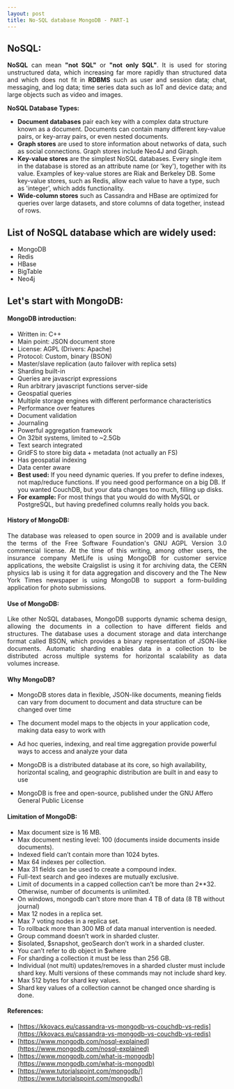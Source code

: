 ```yaml
---
layout: post
title: No-SQL database MongoDB - PART-1
---
```


## NoSQL:
<div style="text-align: justify"><b>NoSQL</b> can mean <b>"not SQL"</b> or <b>"not only SQL"</b>. It is used for storing unstructured data, which increasing far more rapidly than structured data and which does not fit in <b>RDBMS</b> such as user and session data; chat, messaging, and log data; time series data such as IoT and device data; and large objects such as video and images.</div>

**NoSQL Database Types:**
* **Document databases** pair each key with a complex data structure known as a document. Documents can contain many different key-value pairs, or key-array pairs, or even nested documents.
* **Graph stores** are used to store information about networks of data, such as social connections. Graph stores include Neo4J and Giraph.
* **Key-value stores** are the simplest NoSQL databases. Every single item in the database is stored as an attribute name (or 'key'), together with its value. Examples of key-value stores are Riak and Berkeley DB. Some key-value stores, such as Redis, allow each value to have a type, such as 'integer', which adds functionality.
* **Wide-column stores** such as Cassandra and HBase are optimized for queries over large datasets, and store columns of data together, instead of rows.

## List of NoSQL database which are widely used:
* MongoDB
* Redis
* HBase
* BigTable
* Neo4j

## Let's start with MongoDB:

#### MongoDB introduction:
* Written in: C++
* Main point: JSON document store
* License: AGPL (Drivers: Apache)
* Protocol: Custom, binary (BSON)
* Master/slave replication (auto failover with replica sets)
* Sharding built-in
* Queries are javascript expressions
* Run arbitrary javascript functions server-side
* Geospatial queries
* Multiple storage engines with different performance characteristics
* Performance over features
* Document validation
* Journaling
* Powerful aggregation framework
* On 32bit systems, limited to ~2.5Gb
* Text search integrated
* GridFS to store big data + metadata (not actually an FS)
* Has geospatial indexing
* Data center aware
* **Best used:** If you need dynamic queries. If you prefer to define indexes, not map/reduce functions. If you need good performance on a big DB. If you wanted CouchDB, but your data changes too much, filling up disks.
* **For example:** For most things that you would do with MySQL or PostgreSQL, but having predefined columns really holds you back.
#### History of MongoDB:
<div style="text-align: justify">The database was released to open source in 2009 and is available under the terms of the Free Software Foundation's GNU AGPL Version 3.0 commercial license. At the time of this writing, among other users, the insurance company MetLife is using MongoDB for customer service applications, the website Craigslist is using it for archiving data, the CERN physics lab is using it for data aggregation and discovery and the The New York Times newspaper is using MongoDB to support a form-building application for photo submissions.</div>

#### Use of MongoDB:
<div style="text-align: justify">Like other NoSQL databases, MongoDB supports dynamic schema design, allowing the documents in a collection to have different fields and structures. The database uses a document storage and data interchange format called BSON, which provides a binary representation of JSON-like documents. Automatic sharding enables data in a collection to be distributed across multiple systems for horizontal scalability as data volumes increase.</div> 

#### Why MongoDB?
* MongoDB stores data in flexible, JSON-like documents, meaning fields can vary from document to document and data structure can be changed over time

* The document model maps to the objects in your application code, making data easy to work with

* Ad hoc queries, indexing, and real time aggregation provide powerful ways to access and analyze your data

* MongoDB is a distributed database at its core, so high availability, horizontal scaling, and geographic distribution are built in and easy to use

* MongoDB is free and open-source, published under the GNU Affero General Public License

#### Limitation of MongoDB:
* Max document size is 16 MB.
* Max document nesting level: 100 (documents inside documents inside documents).
* Indexed field can’t contain more than 1024 bytes.
* Max 64 indexes per collection.
* Max 31 fields can be used to create a compound index.
* Full-text search and geo indexes are mutually exclusive.
* Limit of documents in a capped collection can’t be more than 2**32. Otherwise, number of documents is unlimited.
* On windows, mongodb can’t store more than 4 TB of data (8 TB without journal)
* Max 12 nodes in a replica set.
* Max 7 voting nodes in a replica set.
* To rollback more than 300 MB of data manual intervention is needed.
* Group command doesn’t work in sharded cluster.
* $isolated, $snapshot, geoSearch don’t work in a sharded cluster.
* You can’t refer to db object in $where
* For sharding a collection it must be less than 256 GB.
* Individual (not multi) updates/removes in a sharded cluster must include shard key. Multi versions of these commands may not include shard key.
* Max 512 bytes for shard key values.
* Shard key values of a collection cannot be changed once sharding is done.

#### References:
* [https://kkovacs.eu/cassandra-vs-mongodb-vs-couchdb-vs-redis](https://kkovacs.eu/cassandra-vs-mongodb-vs-couchdb-vs-redis)
* [https://www.mongodb.com/nosql-explained](https://www.mongodb.com/nosql-explained)
* [https://www.mongodb.com/what-is-mongodb](https://www.mongodb.com/what-is-mongodb)
* [https://www.tutorialspoint.com/mongodb/](https://www.tutorialspoint.com/mongodb/)